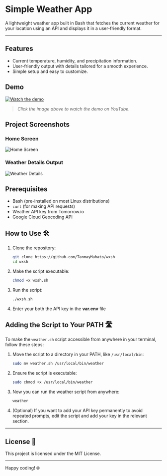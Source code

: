 # Simple Weather App

A lightweight weather app built in Bash that fetches the current weather for your location using an API and displays it in a user-friendly format. 

---
## Features
- Current temperature, humidity, and precipitation information.
- User-friendly output with details tailored for a smooth experience.
- Simple setup and easy to customize.

## Demo 
[![Watch the demo](https://img.youtube.com/vi/YOUTUBE_VIDEO_ID_HERE/0.jpg)](https://www.youtube.com/watch?v=YOUTUBE_VIDEO_ID_HERE)
> *Click the image above to watch the demo on YouTube.*

## Project Screenshots 

### Home Screen
![Home Screen](images/home_screen.png)

### Weather Details Output
![Weather Details](images/weather_output.png)

## Prerequisites
- Bash (pre-installed on most Linux distributions)
- `curl` (for making API requests)
- Weather API key from Tomorrow.io
- Google Cloud Geocoding API

## How to Use 🛠️
1. Clone the repository:
    ```bash
    git clone https://github.com/TanmayMahato/wxsh
    cd wxsh
    ```

2. Make the script executable:
    ```bash
    chmod +x wxsh.sh
    ```

3. Run the script:
    ```bash
    ./wxsh.sh
    ```

4. Enter your both the API key in the **var.env** file


## Adding the Script to Your PATH 🛣️

To make the `weather.sh` script accessible from anywhere in your terminal, follow these steps:

1. Move the script to a directory in your PATH, like `/usr/local/bin`:
    ```bash
    sudo mv weather.sh /usr/local/bin/weather
    ```

2. Ensure the script is executable:
    ```bash
    sudo chmod +x /usr/local/bin/weather
    ```

3. Now you can run the weather script from anywhere:
    ```bash
    weather
    ```

4. (Optional) If you want to add your API key permanently to avoid repeated prompts, edit the script and add your key in the relevant section.

---

## License 📜
This project is licensed under the MIT License.

---

Happy coding! 🌐

